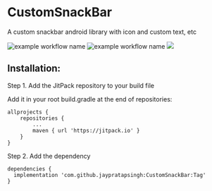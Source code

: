 # CustomSnackBar
A custom snackbar android library with icon and custom text, etc

![example workflow name](https://img.shields.io/github/issues/jaypratapsingh/CustomSnackBar)   ![example workflow name](https://img.shields.io/github/license/jaypratapsingh/CustomSnackBar)   [![](https://jitpack.io/v/jaypratapsingh/CustomSnackBar.svg)](https://jitpack.io/#jaypratapsingh/CustomSnackBar)


## Installation:

Step 1. Add the JitPack repository to your build file

Add it in your root build.gradle at the end of repositories:

```
allprojects {
	repositories {
		...
		maven { url 'https://jitpack.io' }
	}
}
```
 
Step 2. Add the dependency

```
dependencies {
  implementation 'com.github.jaypratapsingh:CustomSnackBar:Tag'
}
```
